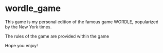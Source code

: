 # wordle_game

This game is my personal edition of the famous game WORDLE, popularized by the New York times.

The rules of the game are provided within the game

Hope you enjoy!
